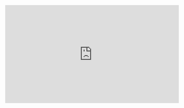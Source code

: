 <iframe width="560" height="315" src="https://quentinbona.com/" title="website" frameborder="0" allow="accelerometer; autoplay; clipboard-write; encrypted-media; gyroscope; picture-in-picture" allowfullscreen></iframe>
